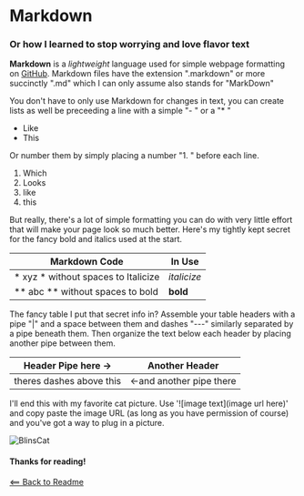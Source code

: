 # Markdown

### Or how I learned to stop worrying and love flavor text

**Markdown** is a *lightweight* language used for simple webpage formatting on [GitHub](http://github.com). Markdown files have the extension ".markdown" or more succinctly ".md" which I can only assume also stands for "MarkDown"

You don't have to only use Markdown for changes in text, you can create lists as well be preceeding a line with a simple "- " or a "* "

- Like
- This

Or number them by simply placing a number "1. " before each line.
1. Which
1. Looks
1. like
1. this
   
But really, there's a lot of simple formatting you can do with very little effort that will make your page look so much better. Here's my tightly kept secret for the fancy bold and italics used at the start.
 
| Markdown Code | In Use |
| ----------- | ----------- |
| * xyz * without spaces to Italicize | *italicize* | 
| ** abc ** without spaces to bold | **bold** |


The fancy table I put that secret info in? Assemble your table headers with a pipe "|" and a space between them and dashes "---" similarly separated by a pipe beneath them. Then organize the text below each header by placing another pipe between them.


Header Pipe here -> | Another Header
------ | ------
theres dashes above this | <-and another pipe there

I'll end this with my favorite cat picture. Use '![image text](image url here)' and copy paste the image URL (as long as you have permission of course) and you've got a way to plug in a picture.

![BlinsCat](https://pbs.twimg.com/media/D0_q0r-WwAYrXuG.png)
#### Thanks for reading!


[<== Back to Readme](README.md)
